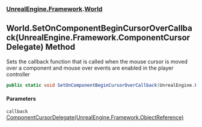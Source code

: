 ### [UnrealEngine.Framework](./UnrealEngine-Framework.md 'UnrealEngine.Framework').[World](./World.md 'UnrealEngine.Framework.World')
## World.SetOnComponentBeginCursorOverCallback(UnrealEngine.Framework.ComponentCursorDelegate) Method
Sets the callback function that is called when the mouse cursor is moved over a component and mouse over events are enabled in the player controller  
```csharp
public static void SetOnComponentBeginCursorOverCallback(UnrealEngine.Framework.ComponentCursorDelegate callback);
```
#### Parameters
<a name='UnrealEngine-Framework-World-SetOnComponentBeginCursorOverCallback(UnrealEngine-Framework-ComponentCursorDelegate)-callback'></a>
`callback` [ComponentCursorDelegate(UnrealEngine.Framework.ObjectReference)](./ComponentCursorDelegate(ObjectReference).md 'UnrealEngine.Framework.ComponentCursorDelegate(UnrealEngine.Framework.ObjectReference)')  
  
